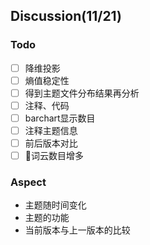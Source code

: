 ## Discussion(11/21)
### Todo
- [ ] 降维投影
- [ ] 熵值稳定性
- [ ] 得到主题文件分布结果再分析
- [ ] 注释、代码
- [ ] barchart显示数目
- [ ] 注释主题信息         
- [ ] 前后版本对比
- [ ] 词云数目增多  
### Aspect
- 主题随时间变化
- 主题的功能
- 当前版本与上一版本的比较
